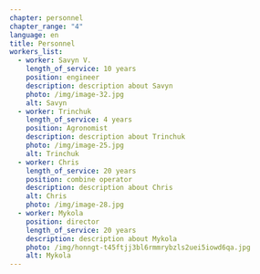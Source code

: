 ```yaml
---
chapter: personnel
chapter_range: "4"
language: en
title: Personnel
workers_list:
  - worker: Savyn V.
    length_of_service: 10 years
    position: engineer
    description: description about Savyn﻿
    photo: /img/image-32.jpg
    alt: Savyn
  - worker: Trinchuk
    length_of_service: 4 years
    position: Agronomist
    description: description about Trinchuk
    photo: /img/image-25.jpg
    alt: Trinchuk
  - worker: Chris
    length_of_service: 20 years
    position: combine operator
    description: description about Chris
    alt: Chris
    photo: /img/image-28.jpg
  - worker: Mykola
    position: director
    length_of_service: 20 years
    description: description about Mykola
    photo: /img/honngt-t45ftjj3bl6rmmrybzls2uei5iowd6qa.jpg
    alt: Mykola
---
```


